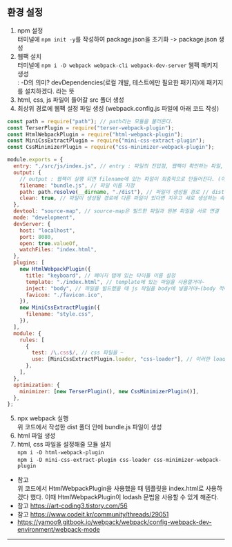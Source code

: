 ## 환경 설정

1. npm 설정<br>
   터미널에 `npm init -y`를 작성하여 package.json을 초기화 -> package.json 생성
2. 웹팩 설치<br>
   터미널에 `npm i -D webpack webpack-cli webpack-dev-server` 웹팩 패키지 생성<br>
   : -D의 의미? devDependencies(로컬 개발, 테스트에만 필요한 패키지)에 패키지를 설치하겠다. 라는 뜻
3. html, css, js 파일이 들어갈 src 폴더 생성
4. 최상위 경로에 웹팩 설정 파일 생성 (webpack.config.js 파일에 아래 코드 작성)<br>

```js
const path = require("path"); // path라는 모듈을 불러온다.
const TerserPlugin = require("terser-webpack-plugin");
const HtmlWebpackPlugin = require("html-webpack-plugin");
const MiniCssExtractPlugin = require("mini-css-extract-plugin");
const CssMinimizerPlugin = require("css-minimizer-webpack-plugin");

module.exports = {
  entry: "./src/js/index.js", // entry : 파일의 진입점, 웹팩이 확인하는 파일, 웹팩이 실행 될 때 참고하는 파일
  output: {
    // output : 웹팩이 실행 되면 filename에 있는 파일이 최종적으로 만들어진다. (이 파일은 dist 폴더에 저장된다.)
    filename: "bundle.js", // 파일 이름 지정
    path: path.resolve(__dirname, "./dist"), // 파일이 생성될 경로 // dist만 적어주면 안되고(상대경로이기 때문) path라는 모듈을 불러와서 절대경로를 찾을 수 있도록 앞에 있는 부분 작성한다.
    clean: true, // 파일이 생성될 경로에 다른 파일이 있다면 지우고 새로 생성하는 속성
  },
  devtool: "source-map", // source-map은 빌드한 파일과 원본 파일을 서로 연결
  mode: "development",
  devServer: {
    host: "localhost",
    port: 8080,
    open: true.valueOf,
    watchFiles: "index.html",
  },
  plugins: [
    new HtmlWebpackPlugin({
      title: "keyboard", // 페이지 탭에 있는 타이틀 이름 설정
      template: "./index.html", // template에 있는 파일을 사용할거야~
      inject: "body", // 파일을 빌드헸을 때 js 파일을 body에 넣을거야~(body 적어주지 않으면 head에 들어가게 됨)
      favicon: "./favicon.ico",
    }),
    new MiniCssExtractPlugin({
      filename: "style.css",
    }),
  ],
  module: {
    rules: [
      {
        test: /\.css$/, // css 파일을 ~
        use: [MiniCssExtractPlugin.loader, "css-loader"], // 이러한 loader를 사용하여 읽어들이겠다~
      },
    ],
  },
  optimization: {
    minimizer: [new TerserPlugin(), new CssMinimizerPlugin()],
  },
};
```

5. npx webpack 실행<br>
   위 코드에서 작성한 dist 폴더 안에 bundle.js 파일이 생성
6. html 파일 생성
7. html, css 파일을 설정해줄 모듈 설치 <br>
   `npm i -D html-webpack-plugin` <br>
   `npm i -D mini-css-extract-plugin css-loader css-minimizer-webpack-plugin`

- 참고 <br>
  위 코드에서 HtmlWebpackPlugin을 사용했을 때 템플릿을 index.html로 사용하겠다 했다. 이때 HtmlWebpackPlugin이 lodash 문법을 사용할 수 있게 해준다.
- 참고 https://art-coding3.tistory.com/56
- 참고 https://www.codeit.kr/community/threads/29051
- https://yamoo9.gitbook.io/webpack/webpack/config-webpack-dev-environment/webpack-mode

---
